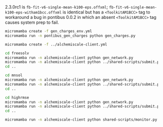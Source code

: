 2.3.0rc1 is `fb-fit-v6-single-mean-k100-eps.offxml`; `fb-fit-v6-single-mean-k100-eps-witham1bcc.offxml` is identical but has a `<ToolkitAM1BCC>` tag to workaround a bug in pontibus 0.0.2 in which an absent `<ToolkitAM1BCC>` tag causes system prep to fail.


```sh
micromamba create -f gen_charges_env.yml
micromamba run -n pontibus_gen_charges python gen_charges.py

micromamba create -f ../alchemiscale-client.yml

cd freesolv
micromamba run -n alchemiscale-client python gen_network.py
micromamba run -n alchemiscale-client python ../shared-scripts/submit.py --network_filename alchemical_network.json --org_scope "openff" --scope_name_campaign "openff_2_3_0_rc1" --scope_name_project "freesolv" --repeats 3
cd ..

cd mnsol
micromamba run -n alchemiscale-client python gen_network.py
micromamba run -n alchemiscale-client python ../shared-scripts/submit.py --network_filename alchemical_network.json --org_scope "openff" --scope_name_campaign "openff_2_3_0_rc1" --scope_name_project "mnsol" --repeats 3
cd ..

cd highrmse
micromamba run -n alchemiscale-client python gen_network.py
micromamba run -n alchemiscale-client python ../shared-scripts/submit.py --network_filename alchemical_network.json --org_scope "openff" --scope_name_campaign "openff_2_3_0_rc1" --scope_name_project "highrmse" --repeats 3
cd ..

micromamba run -n alchemiscale-client python shared-scripts/monitor.py --scope_key mnsol-oe/scoped-key.dat
```
